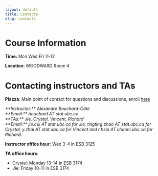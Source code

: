 ```yaml
---
layout: default
title: Contacts
slug: contacts
---
```


Course Information
===================

**Time:** Mon Wed Fri 11-12

**Location:** WOODWARD Room 4


Contacting instructors and TAs
===============================

**Piazza:** Main point of contact for questions and discussions, enroll [here](http://piazza.com/ubc.ca/winterterm12015/stat302)

<address>
**Instructor:** Alexandre Bouchard-Côté<br/>
**Email:** bouchard AT stat.ubc.ca
</address>

<address>
**TAs:** Jie, Crystal, Vincent, Richard<br/>
**Email:**  jie.cui AT stat.ubc.ca for Jie,  tingting.zhao AT stat.ubc.ca  for Crystal,
y.zhai AT stat.ubc.ca for Vincent and r.hsia AT alumni.ubc.ca for Richard. 
</address>

**Instructor office hour:**  Wed 3-4 in ESB 3125

**TA office hours:** 

- Crystal: Monday 13-14 in ESB 3174
- Jie: Friday 10-11 in ESB 3174